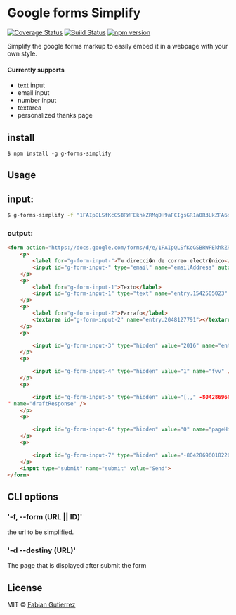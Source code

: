 # Google forms Simplify
[![Coverage Status](https://coveralls.io/repos/github/fega/g-forms-simplify/badge.svg?branch=master)](https://coveralls.io/github/fega/g-forms-simplify?branch=master)
[![Build Status](https://travis-ci.org/fega/g-forms-simplify.svg?branch=master)](https://travis-ci.org/fega/g-forms-simplify)
[![npm version](https://badge.fury.io/js/g-forms-simplify.svg)](https://badge.fury.io/js/g-forms-simplify)

Simplify the google forms markup to easily embed it in a webpage with your own style.

#### Currently supports
* text input
* email input
* number input
* textarea
* personalized thanks page

## install

`$ npm install -g g-forms-simplify`

## Usage

## input:
```bash
$ g-forms-simplify -f "1FAIpQLSfKcGSBRWFEkhkZRMqDH9aFCIgsGR1a0R3LkZFA6ssNPx5tpw"
```
### output:
```html
<form action="https://docs.google.com/forms/d/e/1FAIpQLSfKcGSBRWFEkhkZRMqDH9aFCIgsGR1a0R3LkZFA6ssNPx5tpw/formResponse" method="POST">
    <p>
        <label for="g-form-input-">Tu direcci�n de correo electr�nico</label>
        <input id="g-form-input-" type="email" name="emailAddress" autocomplete="email" required />
    </p>
    <p>
        <label for="g-form-input-1">Texto</label>
        <input id="g-form-input-1" type="text" name="entry.1542505023" autocomplete="off" />
    </p>
    <p>
        <label for="g-form-input-2">Parrafo</label>
        <textarea id="g-form-input-2" name="entry.2048127791"></textarea>
    </p>
    <p>

        <input id="g-form-input-3" type="hidden" value="2016" name="entry.1654277772_year" />
    </p>
    <p>

        <input id="g-form-input-4" type="hidden" value="1" name="fvv" />
    </p>
    <p>

        <input id="g-form-input-5" type="hidden" value="[,," -8042869601822691385 "]
" name="draftResponse" />
    </p>
    <p>

        <input id="g-form-input-6" type="hidden" value="0" name="pageHistory" />
    </p>
    <p>

        <input id="g-form-input-7" type="hidden" value="-8042869601822691385" name="fbzx" />
    </p>
    <input type="submit" name="submit" value="Send">
</form>

```
## CLI options

### '-f, --form (URL || ID)'
the url to be simplified.

### '-d --destiny (URL)'
The page that is displayed after submit the form

## License

MIT © [Fabian Gutierrez](http://fabiangutierrez.co)
